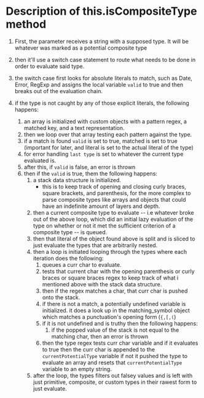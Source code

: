 # Description of this.isCompositeType method

1. First, the parameter receives a string with a supposed type. It will be whatever was marked as a potential composite type

2. then it'll use a switch case statement to route what needs to be done in order to evaluate said type.

3. the switch case first looks for absolute literals to match, such as Date, Error, RegExp and assigns the local variable `valid` to true and then breaks out of the evaluation chain.

4. if the type is not caught by any of those explicit literals, the following happens: 
   1. an array is initialized with custom objects with a pattern regex, a matched key, and a text representation.
   2. then we loop over that array testing each pattern against the type.
   3. if a match is found `valid` is set to true, matched is set to true (important for later, and literal is set to the actual literal of the type)
   4. for error handling `last type` is set to whatever the current type evaluated is.
   5. after this, if `valid` is false, an error is thrown
   6. then if the `valid` is true, them the following happens: 
      1. a stack data structure is initialized.
         - this is to keep track of opening and closing curly braces, square brackets, and parenthesis, for the more complex to parse composite types like arrays and objects that could have an indefinite amount of layers and depth.
      2. then a current composite type to evaluate -- i.e whatever broke out of the above loop, which did an initial lazy evaluation of the type on whether or not it met the sufficient criterion of a composite type -- is queued.
      3. then that literal of the object found above is split and is sliced to just evaluate the types that are arbitrarily nested.
      4. then a loop is initiated looping through the types where each iteration does the following:
         1. queues a curr char to evaluate.
         2. tests that current char with the opening parenthesis or curly braces or square braces regex to keep track of what i mentioned above with the stack data structure. 
         3. then if the regex matches a char, that curr char is pushed onto the stack.
         4. if there is not a match, a potentially undefined variable is initialized. it does a look up in the matching_symbol object which matches a punctuation's opening form (`{,[,(`)
         5. if it is not undefined and is truthy then the following happens:
            1. if the popped value of the stack is not equal to the matching char, then an error is thrown 
         6. then the type regex tests curr char variable and if it evaluates to true then the curr char is appended to the `currentPotentialType` variable if not it pushed the type to evaluate an array and resets that `currentPotentialType` variable to an empty string.
      5. after the loop, the types filters out falsey values and is left with just primitive, composite, or custom types in their rawest form to just evaluate.